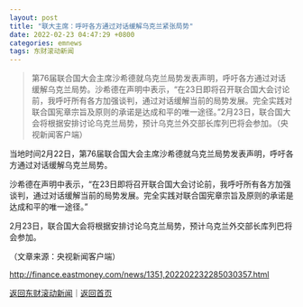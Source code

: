 ```yaml
---
layout: post
title: "联大主席：呼吁各方通过对话缓解乌克兰紧张局势"
date: 2022-02-23 04:47:29 +0800
categories: emnews
tags: 东财滚动新闻
---
```

> 第76届联合国大会主席沙希德就乌克兰局势发表声明，呼吁各方通过对话缓解乌克兰局势。沙希德在声明中表示，“在23日即将召开联合国大会讨论前，我呼吁所有各方加强谈判，通过对话缓解当前的局势发展。完全实践对联合国宪章宗旨及原则的承诺是达成和平的唯一途径。”2月23日，联合国大会将根据安排讨论乌克兰局势，预计乌克兰外交部长库列巴将会参加。（央视新闻客户端）

<p>当地时间2月22日，第76届联合国大会主席沙希德就乌克兰局势发表声明，呼吁各方通过对话缓解乌克兰局势。</p>
 <p>沙希德在声明中表示，“在23日即将召开联合国大会讨论前，我呼吁所有各方加强谈判，通过对话缓解当前的局势发展。完全实践对联合国宪章宗旨及原则的承诺是达成和平的唯一途径。”</p>
 <p>2月23日，联合国大会将根据安排讨论乌克兰局势，预计乌克兰外交部长库列巴将会参加。</p><p class="em_media">（文章来源：央视新闻客户端）</p>

<http://finance.eastmoney.com/news/1351,202202232285030357.html>

[返回东财滚动新闻](//finews.withounder.com/emnews/)｜[返回首页](//finews.withounder.com/)